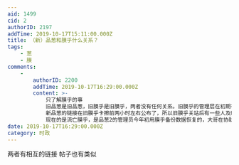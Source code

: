 ```yaml
---
aid: 1499
cid: 2
authorID: 2197
addTime: 2019-10-17T15:11:00.000Z
title: （新）品葱和膜乎什么关系？
tags:
    - 葱
    - 膜
comments:
    -
        authorID: 2200
        addTime: 2019-10-17T16:29:00.000Z
        content: >-
            只了解膜乎的事
            旧品葱是旧品葱，旧膜乎是旧膜乎，两者没有任何关系。旧膜乎的管理层在初期有新蛤社成员，管理层会备份内容，所以卡擦后还有大部分github的备份。旧品葱关站后，有些品葱用户来到了旧膜乎。
            新品葱的链接在旧膜乎卡擦前两小时左右公布了，所以旧膜乎关站后有一些人及时来到品葱2。
            现在的是流亡膜乎，是品葱2的管理员今年初用膜乎备份数据恢复的，大哥在协助管理。最近也尽力恢复了旧膜乎的大部分图片内容
date: 2019-10-17T16:29:00.000Z
category: 时政
---
```


两者有相互的链接 帖子也有类似

